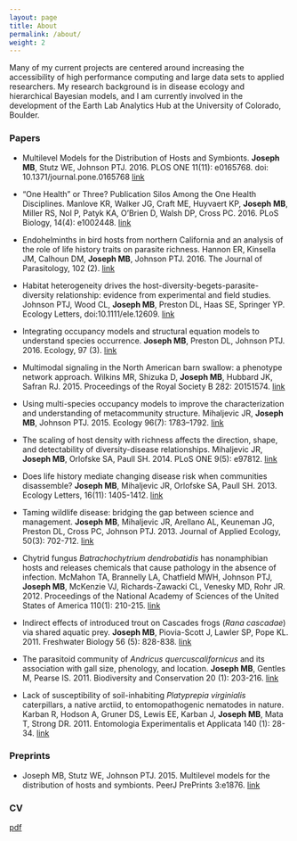 ```yaml
---
layout: page
title: About
permalink: /about/
weight: 2
---
```


Many of my current projects are centered around increasing the accessibility of high performance computing and large data sets to applied researchers.
My research background is in disease ecology and hierarchical Bayesian models, and I am currently involved in the development of the Earth Lab Analytics Hub at the University of Colorado, Boulder.

### Papers

- Multilevel Models for the Distribution of Hosts and Symbionts. **Joseph MB**, Stutz WE, Johnson PTJ. 2016. PLOS ONE 11(11): e0165768. doi: 10.1371/journal.pone.0165768 [link](http://journals.plos.org/plosone/article?id=10.1371/journal.pone.0165768)

- “One Health” or Three? Publication Silos Among the One Health Disciplines. Manlove KR, Walker JG, Craft ME, Huyvaert KP, **Joseph MB**, Miller RS, Nol P, Patyk KA, O’Brien D, Walsh DP, Cross PC. 2016. PLoS Biology, 14(4): e1002448. [link](http://journals.plos.org/plosbiology/article?id=10.1371%2Fjournal.pbio.1002448)

- Endohelminths in bird hosts from northern California and an analysis of the role of life history traits on parasite richness. Hannon ER, Kinsella JM, Calhoun DM, **Joseph MB**, Johnson PTJ. 2016. The Journal of Parasitology, 102 (2). [link](http://www.journalofparasitology.org/doi/abs/10.1645/15-867)

- Habitat heterogeneity drives the host-diversity-begets-parasite-diversity relationship: evidence from experimental and field studies. Johnson PTJ, Wood CL, **Joseph MB**, Preston DL, Haas SE, Springer YP. Ecology Letters, doi:10.1111/ele.12609. [link](http://onlinelibrary.wiley.com/doi/10.1111/ele.12609)

- Integrating occupancy models and structural equation models to understand species occurrence.  **Joseph MB**, Preston DL, Johnson PTJ. 2016. Ecology, 97 (3). [link](http://onlinelibrary.wiley.com/doi/10.1890/15-0833.1/abstract)

- Multimodal signaling in the North American barn swallow: a phenotype network approach. Wilkins MR, Shizuka D, **Joseph MB**, Hubbard JK, Safran RJ. 2015. Proceedings of the Royal Society B 282: 20151574. [link](http://safranlab.weebly.com/uploads/1/5/2/2/15220084/wilkins_et_al_2015.pdf)

- Using multi-species occupancy models to improve the characterization and understanding of metacommunity structure. Mihaljevic JR, **Joseph MB**, Johnson PTJ. 2015. Ecology 96(7): 1783–1792. [link](http://www.colorado.edu/ebio/gradstudents/joseph/pubs/mihaljevic_occupancy.pdf)

- The scaling of host density with richness affects the direction, shape, and detectability of diversity-disease relationships. Mihaljevic JR, **Joseph MB**, Orlofske SA, Paull SH. 2014. PLoS ONE 9(5): e97812. [link](http://journals.plos.org/plosone/article?id=10.1371/journal.pone.0097812)

- Does life history mediate changing disease risk when communities disassemble? **Joseph MB**, Mihaljevic JR, Orlofske SA, Paull SH. 2013. Ecology Letters, 16(11): 1405-1412. [link](http://onlinelibrary.wiley.com/doi/10.1111/ele.12180/abstract)

- Taming wildlife disease: bridging the gap between science and management. **Joseph MB**, Mihaljevic JR, Arellano AL, Keuneman JG, Preston DL, Cross PC, Johnson PTJ. 2013. Journal of Applied Ecology, 50(3): 702-712. [link](http://onlinelibrary.wiley.com/doi/10.1111/1365-2664.12084/abstract)

- Chytrid fungus *Batrachochytrium dendrobatidis* has nonamphibian hosts and releases chemicals that cause pathology in the absence of infection. McMahon TA, Brannelly LA, Chatfield MWH, Johnson PTJ, **Joseph MB**, McKenzie VJ, Richards-Zawacki CL, Venesky MD, Rohr JR. 2012. Proceedings of the National Academy of Sciences of the United States of America 110(1): 210-215. [link](http://www.pnas.org/content/110/1/210.abstract)

- Indirect effects of introduced trout on Cascades frogs (*Rana cascadae*) via shared aquatic prey. **Joseph MB**, Piovia-Scott J, Lawler SP, Pope KL. 2011. Freshwater Biology 56 (5): 828-838. [link](http://onlinelibrary.wiley.com/doi/10.1111/j.1365-2427.2010.02529.x/abstract)

- The parasitoid community of *Andricus quercuscalifornicus* and its association with gall size, phenology, and location. **Joseph MB**, Gentles M, Pearse IS. 2011. Biodiversity and Conservation 20 (1): 203-216. [link](http://link.springer.com/article/10.1007%2Fs10531-010-9956-0)

- Lack of susceptibility of soil-inhabiting *Platyprepia virginialis* caterpillars, a native arctiid, to entomopathogenic nematodes in nature. Karban R, Hodson A, Gruner DS, Lewis EE, Karban J, **Joseph MB**, Mata T, Strong DR. 2011. Entomologia Experimentalis et Applicata 140 (1): 28-34. [link](http://onlinelibrary.wiley.com/doi/10.1111/j.1570-7458.2011.01133.x/abstract)

### Preprints

- Joseph MB, Stutz WE, Johnson PTJ. 2015. Multilevel models for the distribution of hosts and symbionts. PeerJ PrePrints 3:e1876. [link](https://peerj.com/preprints/1502/)

### CV

[pdf](https://github.com/mbjoseph/cv/raw/master/cv.pdf)
